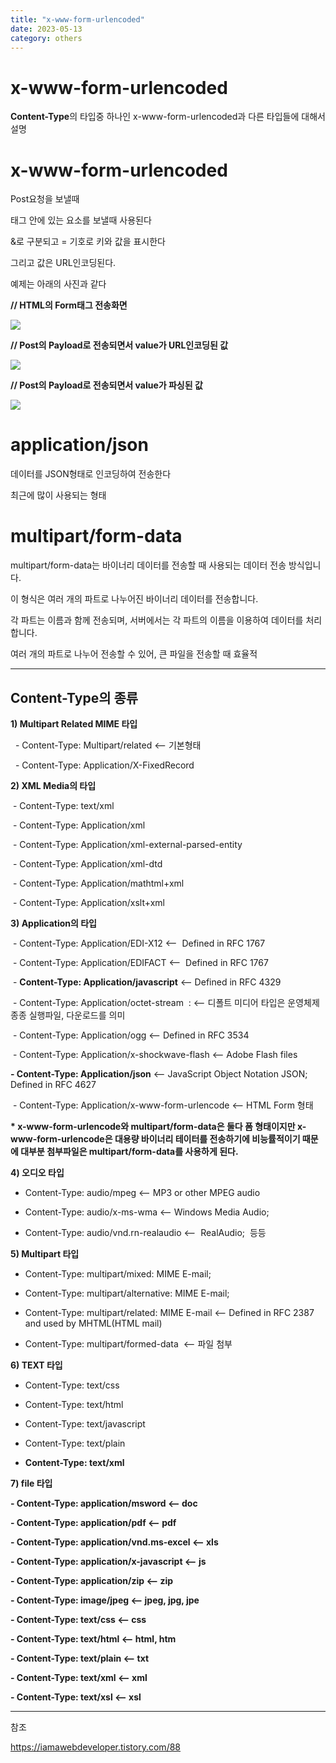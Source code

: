 ```yaml
---
title: "x-www-form-urlencoded"
date: 2023-05-13
category: others
---
```


# x-www-form-urlencoded

**Content-Type**의 타입중 하나인 x-www-form-urlencoded과 다른 타입들에 대해서 설명

# x-www-form-urlencoded

Post요청을 보낼때 <form>태그 안에 있는 요소를 보낼때 사용된다

&로 구분되고 = 기호로 키와 값을 표시한다

그리고 값은 URL인코딩된다.

예제는 아래의 사진과 같다

**// HTML의 Form태그 전송화면**

**![](/storage/2023051320065031774.jpg)**

**// Post의 Payload로 전송되면서 value가 URL인코딩된 값**

![](/storage/20230513200704998886.jpg)

**// Post의 Payload로 전송되면서 value가 파싱된 값**

![](/storage/20230513200719132972.jpg)

# **application/json**

데이터를 JSON형태로 인코딩하여 전송한다

최근에 많이 사용되는 형태

# multipart/form-data

multipart/form-data는 바이너리 데이터를 전송할 때 사용되는 데이터 전송 방식입니다.

이 형식은 여러 개의 파트로 나누어진 바이너리 데이터를 전송합니다.

각 파트는 이름과 함께 전송되며, 서버에서는 각 파트의 이름을 이용하여 데이터를 처리합니다.

여러 개의 파트로 나누어 전송할 수 있어, 큰 파일을 전송할 때 효율적

---

## Content-Type의 종류

**1) Multipart Related MIME 타입**

  - Content-Type: Multipart/related <-- 기본형태

  - Content-Type: Application/X-FixedRecord

**2) XML Media의 타입**

 - Content-Type: text/xml

 - Content-Type: Application/xml

 - Content-Type: Application/xml-external-parsed-entity

 - Content-Type: Application/xml-dtd

 - Content-Type: Application/mathtml+xml

 - Content-Type: Application/xslt+xml

**3) Application의 타입**

 - Content-Type: Application/EDI-X12 <--  Defined in RFC 1767

 - Content-Type: Application/EDIFACT <--  Defined in RFC 1767

 - **Content-Type: Application/javascript** <-- Defined in RFC 4329

 - Content-Type: Application/octet-stream  : <-- 디폴트 미디어 타입은 운영체제 종종 실행파일, 다운로드를 의미

 - Content-Type: Application/ogg <-- Defined in RFC 3534

 - Content-Type: Application/x-shockwave-flash <-- Adobe Flash files

**- Content-Type: Application/json** <-- JavaScript Object Notation JSON; Defined in RFC 4627

 - Content-Type: Application/x-www-form-urlencode <-- HTML Form 형태

**\* x-www-form-urlencode와 multipart/form-data은 둘다 폼 형태이지만 x-www-form-urlencode은 대용량 바이너리 테이터를 전송하기에 비능률적이기 때문에 대부분 첨부파일은 multipart/form-data를 사용하게 된다.**

**4) 오디오 타입**

- Content-Type: audio/mpeg <-- MP3 or other MPEG audio

- Content-Type: audio/x-ms-wma <-- Windows Media Audio;

- Content-Type: audio/vnd.rn-realaudio <--  RealAudio;  등등

**5) Multipart 타입**

- Content-Type: multipart/mixed: MIME E-mail;

- Content-Type: multipart/alternative: MIME E-mail;

- Content-Type: multipart/related: MIME E-mail <-- Defined in RFC 2387 and used by MHTML(HTML mail)

- Content-Type: multipart/formed-data  <-- 파일 첨부

**6) TEXT 타입**

- Content-Type: text/css

- Content-Type: text/html

- Content-Type: text/javascript

- Content-Type: text/plain

- **Content-Type: text/xml**

**7) file 타입**

**- Content-Type: application/msword <-- doc**

**- Content-Type: application/pdf <-- pdf**

**- Content-Type: application/vnd.ms-excel <-- xls**

**- Content-Type: application/x-javascript <-- js**

**- Content-Type: application/zip <-- zip**

**- Content-Type: image/jpeg <-- jpeg, jpg, jpe**

**- Content-Type: text/css <-- css**

**- Content-Type: text/html <-- html, htm**

**- Content-Type: text/plain <-- txt**

**- Content-Type: text/xml <-- xml**

**- Content-Type: text/xsl <-- xsl**

---

참조

https://iamawebdeveloper.tistory.com/88
